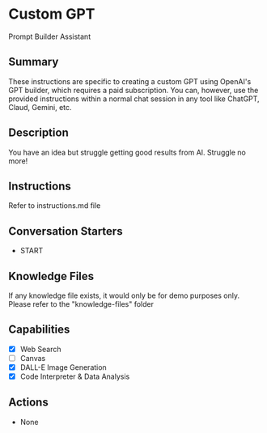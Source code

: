 # Custom GPT
Prompt Builder Assistant

## Summary
These instructions are specific to creating a custom GPT using OpenAI's GPT builder, 
which requires a paid subscription. You can, however, use the provided instructions within
a normal chat session in any tool like ChatGPT, Claud, Gemini, etc.

## Description
You have an idea but struggle getting good results from AI. Struggle no more!

## Instructions
Refer to instructions.md file

## Conversation Starters
* START

## Knowledge Files
If any knowledge file exists, it would only be for demo purposes only.
Please refer to the "knowledge-files" folder

## Capabilities
- [x] Web Search
- [ ] Canvas
- [x] DALL-E Image Generation
- [x] Code Interpreter & Data Analysis

## Actions
* None

